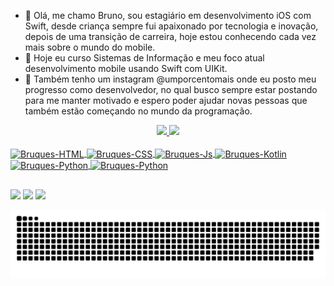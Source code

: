  - 👋 Olá, me chamo Bruno, sou estagiário em desenvolvimento iOS com Swift, desde criança sempre fui apaixonado por tecnologia e inovação, depois de uma transição de carreira, hoje estou conhecendo cada vez mais sobre o mundo do mobile.
- 🌱 Hoje eu curso Sistemas de Informação e meu foco atual desenvolvimento mobile usando Swift com UIKit.
- 💬 Também tenho um instagram @umporcentomais onde eu posto meu progresso como desenvolvedor, no qual busco sempre estar postando para me manter motivado e espero poder ajudar novas pessoas que também estão começando no mundo da programação.

<div align="center">
  <a href="https://github.com/Bruques">
  <img height="180em" src="https://github-readme-stats.vercel.app/api?username=Bruques&show_icons=true&theme=dracula&include_all_commits=true&count_private=true"/>
  <img height="180em" src="https://github-readme-stats.vercel.app/api/top-langs/?username=Bruques&layout=compact&langs_count=7&theme=dracula"/>
</div>
  
 <div style="display: inline_block"><br>
  <img align="center" alt="Bruques-HTML" height="30" width="40" src="https://cdn.jsdelivr.net/gh/devicons/devicon/icons/html5/html5-original.svg">
  <img align="center" alt="Bruques-CSS" height="30" width="40" src="https://cdn.jsdelivr.net/gh/devicons/devicon/icons/css3/css3-original.svg">
  <img align="center" alt="Bruques-Js" height="30" width="40" src="https://cdn.jsdelivr.net/gh/devicons/devicon/icons/javascript/javascript-original.svg">
  <img align="center" alt="Bruques-Kotlin" height="30" width="40" src="https://cdn.jsdelivr.net/gh/devicons/devicon/icons/kotlin/kotlin-original.svg">
  <img align="center" alt="Bruques-Python" height="30" width="40" src="https://cdn.jsdelivr.net/gh/devicons/devicon/icons/python/python-original.svg">
  <img align="center" alt="Bruques-Python" height="30" width="40" 
src="https://cdn.jsdelivr.net/gh/devicons/devicon/icons/swift/swift-original.svg" />
</div>
 
 
 ##
 
 <div> 
  <a href="https://www.linkedin.com/in/bruno-marques-12b497219/" target="_blank"><img src="https://img.shields.io/badge/-LinkedIn-%230077B5?style=for-the-badge&logo=linkedin&logoColor=white" target="_blank"></a>
  <a href = "mailto:brunonmarques1998@gmail.com"><img src="https://img.shields.io/badge/-Gmail-%23333?style=for-the-badge&logo=gmail&logoColor=white" target="_blank"></a>
   <a href="https://instagram.com/umporcentomais" target="_blank"><img src="https://img.shields.io/badge/-Instagram-%23E4405F?style=for-the-badge&logo=instagram&logoColor=white" target="_blank"></a>
   
 
  ![Snake animation](https://github.com/Bruques/Bruques/blob/output/github-contribution-grid-snake.svg)
 
</div>

  
  
  
<!---
Bruques/Bruques is a ✨ special ✨ repository because its `README.md` (this file) appears on your GitHub profile.
You can click the Preview link to take a look at your changes.
--->
